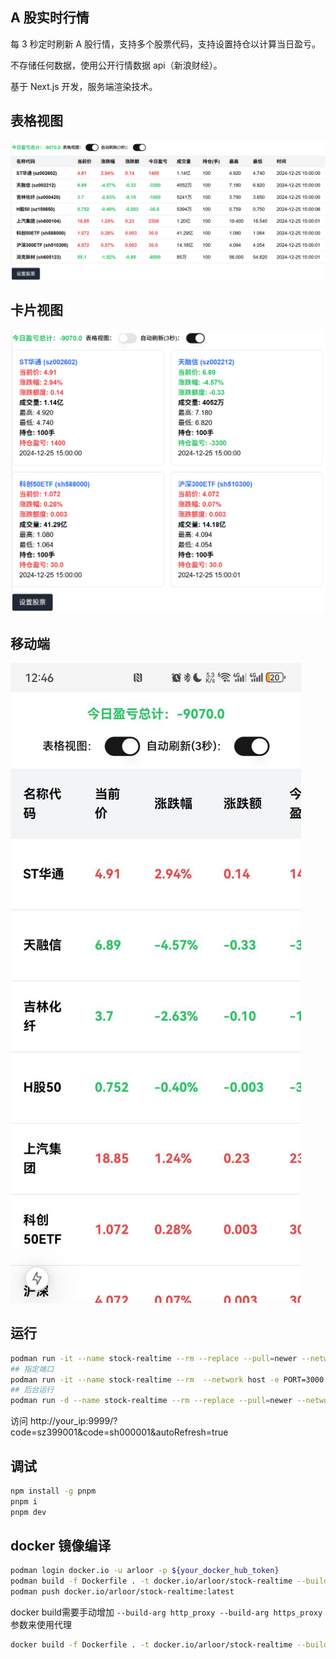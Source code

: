 ## A 股实时行情

每 3 秒定时刷新 A 股行情，支持多个股票代码，支持设置持仓以计算当日盈亏。

不存储任何数据，使用公开行情数据 api（新浪财经）。

基于 Next.js 开发，服务端渲染技术。

## 表格视图

![alt text](image-1.png)

## 卡片视图

![alt text](image.png)

## 移动端

![alt text](image-2.png)

## 运行

```bash
podman run -it --name stock-realtime --rm --replace --pull=newer --network host docker.io/arloor/stock-realtime
## 指定端口
podman run -it --name stock-realtime --rm  --network host -e PORT=3000 docker.io/arloor/stock-realtime
## 后台运行
podman run -d --name stock-realtime --rm --replace --pull=newer --network host docker.io/arloor/stock-realtime
```

访问 http://your_ip:9999/?code=sz399001&code=sh000001&autoRefresh=true

## 调试

```bash
npm install -g pnpm
pnpm i
pnpm dev
```

## docker 镜像编译

```bash
podman login docker.io -u arloor -p ${your_docker_hub_token}
podman build -f Dockerfile . -t docker.io/arloor/stock-realtime --build-arg=PORT=9999 --network host #podman的命令会使用系统代理来拉取node modules和下载alpine的apk包
podman push docker.io/arloor/stock-realtime:latest
```

docker build需要手动增加 `--build-arg http_proxy --build-arg https_proxy`参数来使用代理

```bash
docker build -f Dockerfile . -t docker.io/arloor/stock-realtime --build-arg PORT=9999 --build-arg http_proxy --build-arg https_proxy --network host
```
